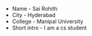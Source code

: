 *  Name - Sai Rohith
*  City - Hyderabad  
*  College - Manipal University 
*  Short intro - I  am a cs student  
